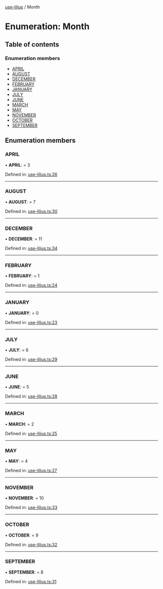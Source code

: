 [use-lilius](../README.md) / Month

# Enumeration: Month

## Table of contents

### Enumeration members

- [APRIL](month.md#april)
- [AUGUST](month.md#august)
- [DECEMBER](month.md#december)
- [FEBRUARY](month.md#february)
- [JANUARY](month.md#january)
- [JULY](month.md#july)
- [JUNE](month.md#june)
- [MARCH](month.md#march)
- [MAY](month.md#may)
- [NOVEMBER](month.md#november)
- [OCTOBER](month.md#october)
- [SEPTEMBER](month.md#september)

## Enumeration members

### APRIL

• **APRIL**: = 3

Defined in: [use-lilius.ts:26](https://github.com/dannytatom/use-lilius/blob/4427247/src/use-lilius.ts#L26)

___

### AUGUST

• **AUGUST**: = 7

Defined in: [use-lilius.ts:30](https://github.com/dannytatom/use-lilius/blob/4427247/src/use-lilius.ts#L30)

___

### DECEMBER

• **DECEMBER**: = 11

Defined in: [use-lilius.ts:34](https://github.com/dannytatom/use-lilius/blob/4427247/src/use-lilius.ts#L34)

___

### FEBRUARY

• **FEBRUARY**: = 1

Defined in: [use-lilius.ts:24](https://github.com/dannytatom/use-lilius/blob/4427247/src/use-lilius.ts#L24)

___

### JANUARY

• **JANUARY**: = 0

Defined in: [use-lilius.ts:23](https://github.com/dannytatom/use-lilius/blob/4427247/src/use-lilius.ts#L23)

___

### JULY

• **JULY**: = 6

Defined in: [use-lilius.ts:29](https://github.com/dannytatom/use-lilius/blob/4427247/src/use-lilius.ts#L29)

___

### JUNE

• **JUNE**: = 5

Defined in: [use-lilius.ts:28](https://github.com/dannytatom/use-lilius/blob/4427247/src/use-lilius.ts#L28)

___

### MARCH

• **MARCH**: = 2

Defined in: [use-lilius.ts:25](https://github.com/dannytatom/use-lilius/blob/4427247/src/use-lilius.ts#L25)

___

### MAY

• **MAY**: = 4

Defined in: [use-lilius.ts:27](https://github.com/dannytatom/use-lilius/blob/4427247/src/use-lilius.ts#L27)

___

### NOVEMBER

• **NOVEMBER**: = 10

Defined in: [use-lilius.ts:33](https://github.com/dannytatom/use-lilius/blob/4427247/src/use-lilius.ts#L33)

___

### OCTOBER

• **OCTOBER**: = 9

Defined in: [use-lilius.ts:32](https://github.com/dannytatom/use-lilius/blob/4427247/src/use-lilius.ts#L32)

___

### SEPTEMBER

• **SEPTEMBER**: = 8

Defined in: [use-lilius.ts:31](https://github.com/dannytatom/use-lilius/blob/4427247/src/use-lilius.ts#L31)
